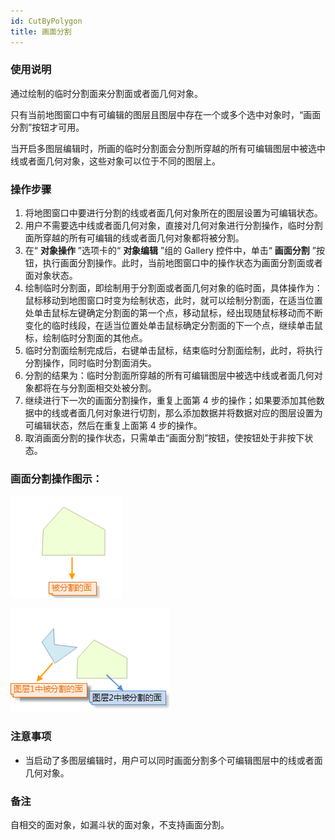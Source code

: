 ```yaml
---
id: CutByPolygon
title: 画面分割  
---  
```

### 使用说明

通过绘制的临时分割面来分割面或者面几何对象。

只有当前地图窗口中有可编辑的图层且图层中存在一个或多个选中对象时，“画面分割”按钮才可用。

当开启多图层编辑时，所画的临时分割面会分割所穿越的所有可编辑图层中被选中线或者面几何对象，这些对象可以位于不同的图层上。

### 操作步骤

1. 将地图窗口中要进行分割的线或者面几何对象所在的图层设置为可编辑状态。
2. 用户不需要选中线或者面几何对象，直接对几何对象进行分割操作，临时分割面所穿越的所有可编辑的线或者面几何对象都将被分割。
3. 在“ **对象操作** ”选项卡的“ **对象编辑** ”组的 Gallery 控件中，单击“ **画面分割** ”按钮，执行画面分割操作。此时，当前地图窗口中的操作状态为画面分割面或者面对象状态。
4. 绘制临时分割面，即绘制用于分割面或者面几何对象的临时面，具体操作为：鼠标移动到地图窗口时变为绘制状态，此时，就可以绘制分割面，在适当位置处单击鼠标左键确定分割面的第一个点，移动鼠标，经出现随鼠标移动而不断变化的临时线段，在适当位置处单击鼠标确定分割面的下一个点，继续单击鼠标，绘制临时分割面的其他点。
5. 临时分割面绘制完成后，右键单击鼠标，结束临时分割面绘制，此时，将执行分割操作，同时临时分割面消失。
6. 分割的结果为：临时分割面所穿越的所有可编辑图层中被选中线或者面几何对象都将在与分割面相交处被分割。
7. 继续进行下一次的画面分割操作，重复上面第 4 步的操作；如果要添加其他数据中的线或者面几何对象进行切割，那么添加数据并将数据对应的图层设置为可编辑状态，然后在重复上面第 4 步的操作。
8. 取消画面分割的操作状态，只需单击“画面分割”按钮，使按钮处于非按下状态。

### 画面分割操作图示：

![](img/CutByPolygon1.png) 

![](img/CrossLayer1.png)   

### 注意事项

* 当启动了多图层编辑时，用户可以同时画面分割多个可编辑图层中的线或者面几何对象。

### 备注

自相交的面对象，如漏斗状的面对象，不支持画面分割。


